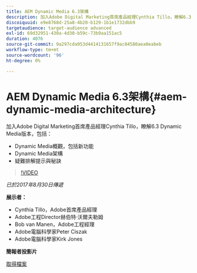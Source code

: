 ```yaml
---
title: AEM Dynamic Media 6.3架構
description: 加入Adobe Digital Marketing首席產品經理Cynthia Tillo，瞭解6.3 Dynamic Media版本。
discoiquuid: e9e8768d-25a8-4b20-b129-1b1e1732dbb9
targetaudience: target-audience advanced
exl-id: 69d32951-430a-4d30-b59c-73b9aa151ac5
duration: 4076
source-git-commit: 9a297cda953d4414131657f9ac84580aea0eabeb
workflow-type: tm+mt
source-wordcount: '96'
ht-degree: 0%

---
```


# AEM Dynamic Media 6.3架構{#aem-dynamic-media-architecture}

加入Adobe Digital Marketing首席產品經理Cynthia Tillo，瞭解6.3 Dynamic Media版本，包括：

* Dynamic Media概觀，包括新功能
* Dynamic Media架構
* 疑難排解提示與秘訣

>[!VIDEO](https://video.tv.adobe.com/v/19570/?quality=9)

*已於2017年8月30日傳遞*

**展示者：**

* Cynthia Tillo，Adobe首席產品經理
* Adobe工程Director赫伯特·沃爾夫勒姆
* Bob van Manen，Adobe工程經理
* Adobe電腦科學家Peter Ciszak
* Adobe電腦科學家Kirk Jones

**簡報者投影片**

[取得檔案](assets/dynamicmedia83017.pdf)
<!--
[Get back to the Overview](https://helpx.adobe.com/experience-manager/kt/eseminars/gems/aem-index.html)
-->
